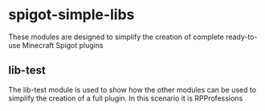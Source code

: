 # spigot-simple-libs

These modules are designed to simplify the creation of complete ready-to-use Minecraft Spigot plugins

## lib-test

The lib-test module is used to show how the other modules can be used to simplify the creation of a full plugin. In this scenario it is RPProfessions
